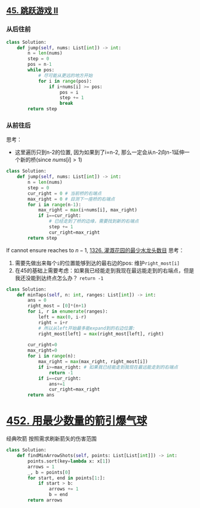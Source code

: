 
## [45. 跳跃游戏 II](https://leetcode.cn/problems/jump-game-ii/)
### 从后往前
```python
class Solution:
    def jump(self, nums: List[int]) -> int:
        n = len(nums)
        step = 0
        pos = n-1
        while pos:
            # 尽可能从更远的地方开始
            for i in range(pos):
                if i+nums[i] >= pos:
                    pos = i
                    step += 1
                    break
        return step

```
### 从前往后
思考：
- 这里遍历只到n-2的位置, 因为如果到了i=n-2, 那么一定会从n-2向n-1延伸一个新的桥(since $nums[i]>1$)
```python fold
class Solution:
    def jump(self, nums: List[int]) -> int:
        n = len(nums)
        step = 0
        cur_right = 0 # 当前桥的右端点
        max_right = 0 # 目测下一座桥的右端点
        for i in range(n-1):
            max_right = max(i+nums[i], max_right)
            if i==cur_right:
                # 已经走到了桥的边缘，需要找到新的右端点
                step += 1
                cur_right=max_right
        return step
```
If cannot ensure reaches to $n-1$, 
[1326. 灌溉花园的最少水龙头数目](https://leetcode.cn/problems/minimum-number-of-taps-to-open-to-water-a-garden/)
思考：
1. 需要先做出来每个`i`的位置能够到达的最右边的pos: 维护`right_most[i]` 
2. 在45的基础上需要考虑：如果我已经能走到我现在最远能走到的右端点，但是我还没能到达终点怎么办？ `return -1`
```python fold
class Solution:
    def minTaps(self, n: int, ranges: List[int]) -> int:
        ans = 0
        right_most = [0]*(n+1)
        for i, r in enumerate(ranges):
            left = max(0, i-r)
            right = i+r
            # 所以从left开始最多能expand到的右边位置:
            right_most[left] = max(right_most[left], right)
        
        cur_right=0
        max_right=0
        for i in range(n):
            max_right = max(max_right, right_most[i])
            if i>=max_right: # 如果我已经能走到我现在最远能走到的右端点
                return -1
            if i==cur_right:
                ans+=1
                cur_right=max_right
        return ans
```

# [452. 用最少数量的箭引爆气球](https://leetcode.cn/problems/minimum-number-of-arrows-to-burst-balloons/)
经典吹箭
按照需求刷新箭矢的伤害范围
```python fold
class Solution:
    def findMinArrowShots(self, points: List[List[int]]) -> int:
        points.sort(key=lambda x: x[1])
        arrows = 1
        _, b = points[0]
        for start, end in points[1:]:
            if start > b:
                arrows += 1
                b = end
        return arrows
```

